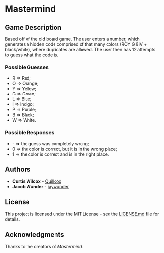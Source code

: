 # Mastermind

## Game Description
Based off of the old board game. The user enters a number, which generates a hidden code comprised of that many colors (ROY G BIV + black/white), where duplicates are allowed. The user then has 12 attempts to guess what the code is. 

### Possible Guesses
* R => Red;
* O => Orange;
* Y => Yellow;
* G => Green;
* L => Blue;
* I => Indigo;
* P => Purple;
* B => Black;
* W => White.

### Possible Responses
* \- => the guess was completely wrong; 
* 0 => the color is correct, but it is in the wrong place; 
* 1 => the color is correct and is in the right place.

## Authors
* **Curtis Wilcox** - [Quillcox](https://github.com/Quillcox)
* **Jacob Wunder** - [jaywunder](https://github.com/jaywunder)

## License
This project is licensed under the MIT License - see the [LICENSE.md](LICENSE.md) file for details.

## Acknowledgments
Thanks to the creators of *Mastermind*.
